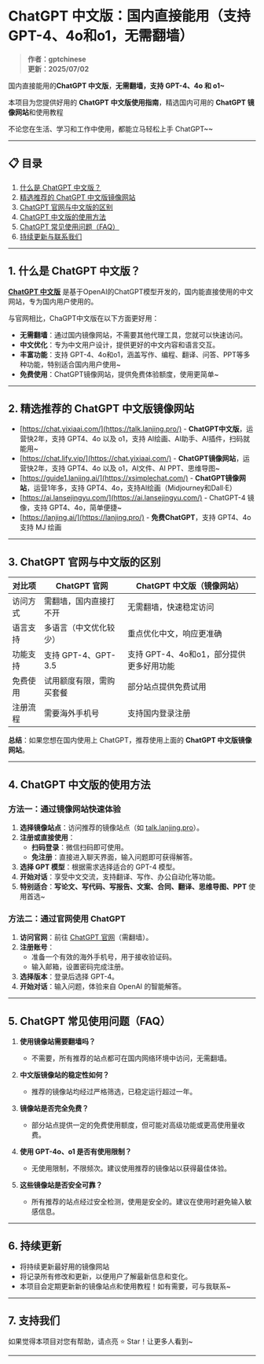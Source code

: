 # ChatGPT 中文版：国内直接能用（支持 GPT-4、4o和o1，无需翻墙）

> **作者：gptchinese**   
> **更新：2025/07/02**   

国内直接能用的**ChatGPT 中文版**，**无需翻墙，支持 GPT-4、4o 和 o1~**

本项目为您提供好用的 **ChatGPT 中文版使用指南**，精选国内可用的 **ChatGPT 镜像网站**和使用教程

不论您在生活、学习和工作中使用，都能立马轻松上手 ChatGPT~~

---

## 📋 目录

1. [什么是 ChatGPT 中文版？](#1-什么是-chatgpt-中文版)
2. [精选推荐的 ChatGPT 中文版镜像网站](#2-精选推荐的-chatgpt-中文版镜像网站)
3. [ChatGPT 官网与中文版的区别](#3-chatgpt-官网与中文版的区别)
4. [ChatGPT 中文版的使用方法](#4-ChatGPT-中文版的使用方法)
5. [ChatGPT 常见使用问题（FAQ）](#5-ChatGPT-常见使用问题-faq)
6. [持续更新与联系我们](#6-持续更新)

---

## 1. 什么是 ChatGPT 中文版？

[**ChatGPT 中文版**](https://talk.lanjing.pro) 是基于OpenAI的ChatGPT模型开发的，国内能直接使用的中文网站，专为国内用户使用的。

与官网相比，ChaGPT中文版在以下方面更好用：

- **无需翻墙**：通过国内镜像网站，不需要其他代理工具，您就可以快速访问。
- **中文优化**：专为中文用户设计，提供更好的中文内容和语言交互。
- **丰富功能**：支持 GPT-4、4o和o1，涵盖写作、编程、翻译、问答、PPT等多种功能，特别适合国内用户使用~
- **免费使用**：ChatGPT镜像网站，提供免费体验额度，使用更简单~

---

## 2. 精选推荐的 ChatGPT 中文版镜像网站

- [https://chat.yixiaai.com/](https://talk.lanjing.pro/) - **ChatGPT中文版**，运营快2年，支持 GPT4、4o 以及 o1，支持 AI绘画、AI助手、AI插件，扫码就能用~
- [https://chat.lify.vip/](https://chat.yixiaai.com/) - **ChatGPT镜像网站**，运营快2年，支持 GPT4、4o 以及 o1，AI文件、AI PPT、思维导图~
- [https://guide1.lanjing.ai/](https://xsimplechat.com/) - **ChatGPT镜像网站**，运营1年多，支持 GPT4、4o，支持AI绘画（Midjourney和Dall·E）
- [https://ai.lansejingyu.com/](https://ai.lansejingyu.com/) - ChatGPT-4 镜像，支持 GPT4、4o，简单便捷~
- [https://lanjing.ai/](https://lanjing.pro/) - **免费ChatGPT**，支持 GPT4、4o 支持 MJ 绘画

---

## 3. ChatGPT 官网与中文版的区别

| 对比项          | ChatGPT 官网                     | ChatGPT 中文版（镜像网站）         |
|-----------------|---------------------------------|-----------------------------------|
| 访问方式        | 需翻墙，国内直接打不开             | 无需翻墙，快速稳定访问            |
| 语言支持        | 多语言（中文优化较少）           | 重点优化中文，响应更准确          |
| 功能支持        | 支持 GPT-4、GPT-3.5              | 支持 GPT-4、4o和o1，部分提供更多好用功能  |
| 免费使用        | 试用额度有限，需购买套餐         | 部分站点提供免费试用             |
| 注册流程        | 需要海外手机号                   | 支持国内登录注册         |

**总结**：如果您想在国内使用上 ChatGPT，推荐使用上面的 **ChatGPT 中文版镜像网站**。

---

## 4. ChatGPT 中文版的使用方法

### 方法一：通过镜像网站快速体验

1. **选择镜像站点**：访问推荐的镜像站点（如 [talk.lanjing.pro](https://talk.lanjing.pro/)）。
2. **注册或直接使用**：
   - **扫码登录**：微信扫码即可使用。
   - **免注册**：直接进入聊天界面，输入问题即可获得解答。
3. **选择 GPT 模型**：根据需求选择适合的 GPT-4 模型。
4. **开始对话**：享受中文交流，支持翻译、写作、办公自动化等功能。
5. **特别适合**：**写论文、写代码、写报告、文案、合同、翻译、思维导图、PPT** 使用首选~

### 方法二：通过官网使用 ChatGPT

1. **访问官网**：前往 [ChatGPT 官网](https://chat.openai.com)（需翻墙）。
2. **注册账号**：
   - 准备一个有效的海外手机号，用于接收验证码。
   - 输入邮箱，设置密码完成注册。
3. **选择版本**：登录后选择 GPT-4。
4. **开始对话**：输入问题，体验来自 OpenAI 的智能解答。

---

## 5. ChatGPT 常见使用问题（FAQ）

1. **使用镜像站需要翻墙吗？**
   - 不需要，所有推荐的站点都可在国内网络环境中访问，无需翻墙。

2. **中文版镜像站的稳定性如何？**
   - 推荐的镜像站均经过严格筛选，已稳定运行超过一年。

3. **镜像站是否完全免费？**
   - 部分站点提供一定的免费使用额度，但可能对高级功能或更高使用量收费。

4. **使用 GPT-4o、o1 是否有使用限制？**
   - 无使用限制，不限频次。建议使用推荐的镜像站以获得最佳体验。

5. **这些镜像站是否安全可靠？**
   - 所有推荐的站点经过安全检测，使用是安全的。建议在使用时避免输入敏感信息。

---

## 6. 持续更新

- 将持续更新最好用的镜像网站
- 将记录所有修改和更新，以便用户了解最新信息和变化。
- 本项目会定期更新新的镜像站点和使用教程！如有需要，可与我联系~

---

## 7. 支持我们

如果觉得本项目对您有帮助，请点亮 ⭐ Star！让更多人看到~

---

